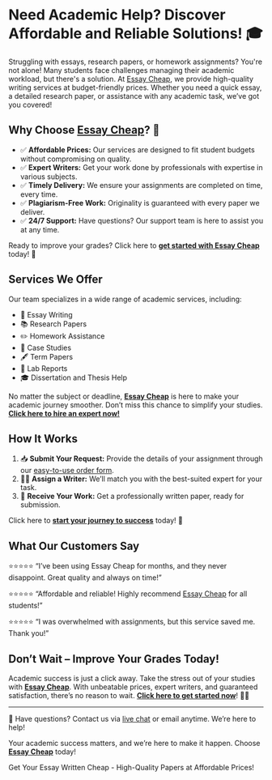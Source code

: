 <h1>Need Academic Help? Discover Affordable and Reliable Solutions! 🎓</h1>

<p>Struggling with essays, research papers, or homework assignments? You're not alone! Many students face challenges managing their academic workload, but there's a solution. At <a href="https://tinyurl.com/topessay?keyword=essay+cheap" target="_blank">Essay Cheap</a>, we provide high-quality writing services at budget-friendly prices. Whether you need a quick essay, a detailed research paper, or assistance with any academic task, we’ve got you covered!</p>

<h2>Why Choose <a href="https://tinyurl.com/topessay?keyword=essay+cheap" target="_blank">Essay Cheap</a>? 🌟</h2>

<ul>
    <li>✅ <strong>Affordable Prices:</strong> Our services are designed to fit student budgets without compromising on quality.</li>
    <li>✅ <strong>Expert Writers:</strong> Get your work done by professionals with expertise in various subjects.</li>
    <li>✅ <strong>Timely Delivery:</strong> We ensure your assignments are completed on time, every time.</li>
    <li>✅ <strong>Plagiarism-Free Work:</strong> Originality is guaranteed with every paper we deliver.</li>
    <li>✅ <strong>24/7 Support:</strong> Have questions? Our support team is here to assist you at any time.</li>
</ul>

<p>Ready to improve your grades? Click here to <a href="https://tinyurl.com/topessay?keyword=essay+cheap" target="_blank"><strong>get started with Essay Cheap</strong></a> today! 🚀</p>

<h2>Services We Offer</h2>

<p>Our team specializes in a wide range of academic services, including:</p>
<ul>
    <li>📄 Essay Writing</li>
    <li>📚 Research Papers</li>
    <li>✏️ Homework Assistance</li>
    <li>📝 Case Studies</li>
    <li>🖋️ Term Papers</li>
    <li>🔬 Lab Reports</li>
    <li>🎓 Dissertation and Thesis Help</li>
</ul>

<p>No matter the subject or deadline, <a href="https://tinyurl.com/topessay?keyword=essay+cheap" target="_blank"><strong>Essay Cheap</strong></a> is here to make your academic journey smoother. Don’t miss this chance to simplify your studies. <a href="https://tinyurl.com/topessay?keyword=essay+cheap" target="_blank"><strong>Click here to hire an expert now!</strong></a></p>

<h2>How It Works</h2>

<ol>
    <li>📥 <strong>Submit Your Request:</strong> Provide the details of your assignment through our <a href="https://tinyurl.com/topessay?keyword=essay+cheap" target="_blank">easy-to-use order form</a>.</li>
    <li>🧑‍💻 <strong>Assign a Writer:</strong> We’ll match you with the best-suited expert for your task.</li>
    <li>📄 <strong>Receive Your Work:</strong> Get a professionally written paper, ready for submission.</li>
</ol>

<p>Click here to <a href="https://tinyurl.com/topessay?keyword=essay+cheap" target="_blank"><strong>start your journey to success</strong></a> today! 🌟</p>

<h2>What Our Customers Say</h2>

<p>⭐️⭐️⭐️⭐️⭐️ “I’ve been using Essay Cheap for months, and they never disappoint. Great quality and always on time!”</p>
<p>⭐️⭐️⭐️⭐️⭐️ “Affordable and reliable! Highly recommend <a href="https://tinyurl.com/topessay?keyword=essay+cheap" target="_blank">Essay Cheap</a> for all students!”</p>
<p>⭐️⭐️⭐️⭐️⭐️ “I was overwhelmed with assignments, but this service saved me. Thank you!”</p>

<h2>Don’t Wait – Improve Your Grades Today!</h2>

<p>Academic success is just a click away. Take the stress out of your studies with <a href="https://tinyurl.com/topessay?keyword=essay+cheap" target="_blank"><strong>Essay Cheap</strong></a>. With unbeatable prices, expert writers, and guaranteed satisfaction, there’s no reason to wait. <a href="https://tinyurl.com/topessay?keyword=essay+cheap" target="_blank"><strong>Click here to get started now</strong></a>! 📝✨</p>

<hr>

<p>💬 Have questions? Contact us via <a href="https://tinyurl.com/topessay?keyword=essay+cheap" target="_blank">live chat</a> or email anytime. We’re here to help!</p>

<p>Your academic success matters, and we’re here to make it happen. Choose <a href="https://tinyurl.com/topessay?keyword=essay+cheap" target="_blank"><strong>Essay Cheap</strong></a> today!</p>
Get Your Essay Written Cheap - High-Quality Papers at Affordable Prices!
